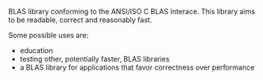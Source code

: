 
BLAS library conforming to the ANSI/ISO C BLAS Interace.
This library aims to be readable, correct and reasonably fast.

Some possible uses are:
- education
- testing other, potentially faster, BLAS libraries
- a BLAS library for applications that favor correctness over performance